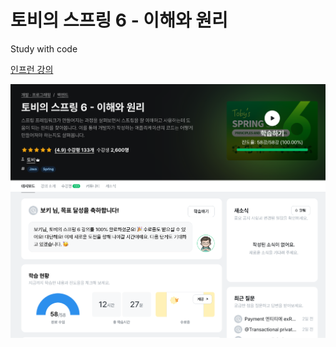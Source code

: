 # 토비의 스프링 6 - 이해와 원리
Study with code

[인프런 강의](https://www.inflearn.com/course/%ED%86%A0%EB%B9%84%EC%9D%98-%EC%8A%A4%ED%94%84%EB%A7%816-%EC%9D%B4%ED%95%B4%EC%99%80-%EC%9B%90%EB%A6%AC/dashboard)

![완강](./img/complete.png)